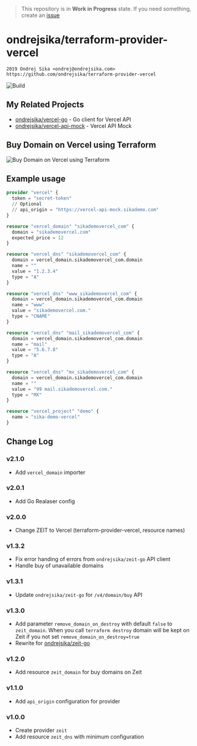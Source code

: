 > This repository is in **Work in Progress** state. If you need something, create an [issue](https://github.com/ondrejsika/terraform-provider-vercel/issues/new)

# ondrejsika/terraform-provider-vercel

    2019 Ondrej Sika <ondrej@ondrejsika.com>
    https://github.com/ondrejsika/terraform-provider-vercel

![Build](https://github.com/ondrejsika/terraform-provider-vercel/workflows/Build/badge.svg)

## My Related Projects

- [ondrejsika/vercel-go](https://github.com/ondrejsika/vercel-go) - Go client for Vercel API
- [ondrejsika/vercel-api-mock](https://github.com/ondrejsika/vercel-api-mock) - Vercel API Mock

## Buy Domain on Vercel using Terraform

![Buy Domain on Vercel using Terraform](buy-domain-on-zeit-using-terraform.png)

## Example usage

```terraform
provider "vercel" {
  token = "secret-token"
  // Optional
  // api_origin = "https://vercel-api-mock.sikademo.com"
}

resource "vercel_domain" "sikademovercel_com" {
  domain = "sikademovercel.com"
  expected_price = 12
}

resource "vercel_dns" "sikademovercel_com" {
  domain = vercel_domain.sikademovercel_com.domain
  name = ""
  value = "1.2.3.4"
  type = "A"
}

resource "vercel_dns" "www_sikademovercel_com" {
  domain = vercel_domain.sikademovercel_com.domain
  name = "www"
  value = "sikademovercel.com."
  type = "CNAME"
}

resource "vercel_dns" "mail_sikademovercel_com" {
  domain = vercel_domain.sikademovercel_com.domain
  name = "mail"
  value = "5.6.7.8"
  type = "A"
}

resource "vercel_dns" "mx_sikademovercel_com" {
  domain = vercel_domain.sikademovercel_com.domain
  name = ""
  value = "99 mail.sikademovercel.com."
  type = "MX"
}

resource "vercel_project" "demo" {
  name = "sika-demo-vercel"
}
```

## Change Log

### v2.1.0

- Add `vercel_domain` importer

### v2.0.1

- Add Go Realaser config

### v2.0.0

- Change ZEIT to Vercel (terraform-provider-vercel, resource names)

### v1.3.2

- Fix error handing of errors from `ondrejsika/zeit-go` API client
- Handle buy of unavailable domains

### v1.3.1

- Update `ondrejsika/zeit-go` for `/v4/domain/buy` API

### v1.3.0

- Add parameter `remove_domain_on_destroy` with default `false` to `zeit_domain`. When you call `terraform destroy` domain will be kept on Zeit if you not set `remove_domain_on_destroy=true`
- Rewrite for [ondrejsika/zeit-go](https://github.com/ondrejsika/zeit-go)

### v1.2.0

- Add resource `zeit_domain` for buy domains on Zeit

### v1.1.0

- Add `api_origin` configuration for provider

### v1.0.0

- Create provider `zeit`
- Add resource `zeit_dns` with minimum configuration
